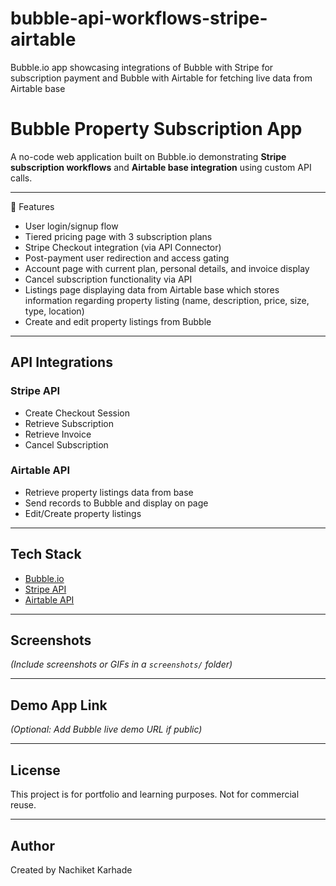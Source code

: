 # bubble-api-workflows-stripe-airtable
Bubble.io app showcasing integrations of Bubble with Stripe for subscription payment and Bubble with Airtable for fetching live data from Airtable base

# Bubble Property Subscription App
A no-code web application built on Bubble.io demonstrating **Stripe subscription workflows** and **Airtable base integration** using custom API calls.

---

🔧 Features

- User login/signup flow
- Tiered pricing page with 3 subscription plans
- Stripe Checkout integration (via API Connector)
- Post-payment user redirection and access gating
- Account page with current plan, personal details, and invoice display
- Cancel subscription functionality via API
- Listings page displaying data from Airtable base which stores information regarding property listing (name, description, price, size, type, location)
- Create and edit property listings from Bubble

---

## API Integrations

### Stripe API
- Create Checkout Session
- Retrieve Subscription
- Retrieve Invoice
- Cancel Subscription

### Airtable API
- Retrieve property listings data from base
- Send records to Bubble and display on page
- Edit/Create property listings

---

## Tech Stack
- [Bubble.io](https://bubble.io/)
- [Stripe API](https://stripe.com/docs/api)
- [Airtable API](https://airtable.com/api)

---

## Screenshots

*(Include screenshots or GIFs in a `screenshots/` folder)*

---

## Demo App Link

*(Optional: Add Bubble live demo URL if public)*

---

## License
This project is for portfolio and learning purposes. Not for commercial reuse.

---

## Author
Created by Nachiket Karhade
